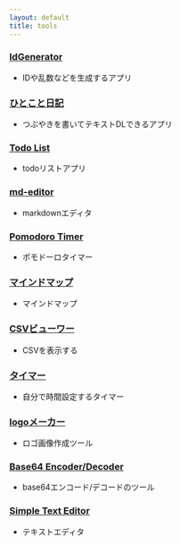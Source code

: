 ```yaml
---
layout: default
title: tools
---
```


### [IdGenerator](https://id-generator.juns-app.com/)
- IDや乱数などを生成するアプリ

### [ひとこと日記](https://nikki.juns-app.com/)
- つぶやきを書いてテキストDLできるアプリ

### [Todo List](https://todo.juns-app.com/)
- todoリストアプリ
  
### [md-editor](https://md.juns-app.com)
- markdownエディタ

### [Pomodoro Timer](https://next-tools.juns-app.com/pomodoro)
- ポモドーロタイマー

### [マインドマップ](https://next-tools.juns-app.com/mindmap)
- マインドマップ

### [CSVビューワー](https://next-tools.juns-app.com/csvv)
- CSVを表示する

### [タイマー](https://next-tools.juns-app.com/timer)
- 自分で時間設定するタイマー

### [logoメーカー](https://tools.juns-app.com/logo-maker.html)
- ロゴ画像作成ツール

### [Base64 Encoder/Decoder](https://tools.juns-app.com/base64.html)
- base64エンコード/デコードのツール

### [Simple Text Editor](https://tools.juns-app.com/editor)
- テキストエディタ
